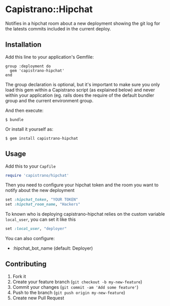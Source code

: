 # Capistrano::Hipchat

Notifies in a hipchat room about a new deployment showing the git log
for the latests commits included in the current deploy.

## Installation

Add this line to your application's Gemfile:

    group :deployment do
      gem 'capistrano-hipchat'
    end

The group declaration is optional, but it's important to make sure you only load this gem within a Capistrano script
(as explained below) and never within your application (eg. rails does the require of the default bundler group and
the current environment group.

And then execute:

    $ bundle

Or install it yourself as:

    $ gem install capistrano-hipchat

## Usage

Add this to your `Capfile`

```ruby
require 'capistrano/hipchat'
```

Then you need to configure your hipchat token and the room you want to notify
about the new deployment


```ruby
set :hipchat_token, "YOUR TOKEN"
set :hipchat_room_name, "Hackers"
```

To known who is deploying capistrano-hipchat relies on the custom variable
`local_user`, you can set it like this

```ruby
set :local_user, "deployer"
```

You can also configure:

- :hipchat_bot_name (default: Deployer)

## Contributing

1. Fork it
2. Create your feature branch (`git checkout -b my-new-feature`)
3. Commit your changes (`git commit -am 'Add some feature'`)
4. Push to the branch (`git push origin my-new-feature`)
5. Create new Pull Request
